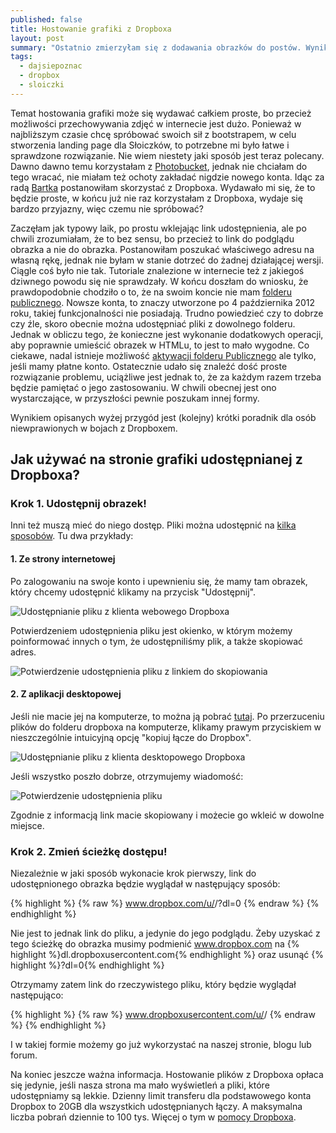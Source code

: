 ```yaml
---
published: false
title: Hostowanie grafiki z Dropboxa
layout: post
summary: "Ostatnio zmierzyłam się z dodawania obrazków do postów. Wynikiem tej przygody jest krótki poradnik o tym, jak korzystać z grafik udostępnionych z Dropboxa na swojej stronie. Kilka ważnych informacji, zwłaszcza dla nowych użytkowników."
tags: 
  - dajsiepoznac
  - dropbox
  - sloiczki
---
```


Temat hostowania grafiki może się wydawać całkiem proste, bo przecież możliwości przechowywania zdjęć w internecie jest dużo. Ponieważ w najbliższym czasie chcę spróbować swoich sił z bootstrapem, w celu stworzenia landing page dla Słoiczków, to potrzebne mi było łatwe i sprawdzone rozwiązanie. Nie wiem niestety jaki sposób jest teraz polecany. Dawno dawno temu korzystałam z [Photobucket](http://s5.photobucket.com/), jednak nie chciałam do tego wracać, nie miałam też ochoty zakładać nigdzie nowego konta. 
Idąc za radą [Bartka](http://donpiekarz.pl/) postanowiłam skorzystać z Dropboxa. Wydawało mi się, że to będzie proste, w końcu już nie raz korzystałam z Dropboxa, wydaje się bardzo przyjazny, więc czemu nie spróbować? 

Zaczęłam jak typowy laik, po prostu wklejając link udostępnienia, ale po chwili zrozumiałam, że to bez sensu, bo przecież to link do podglądu obrazka a nie do obrazka. Postanowiłam poszukać właściwego adresu na własną rękę, jednak nie byłam w stanie dotrzeć do żadnej działającej wersji. Ciągle coś było nie tak. Tutoriale znalezione w internecie też z jakiegoś dziwnego powodu się nie sprawdzały. 
W końcu doszłam do wniosku, że prawdopodobnie chodziło o to, że na swoim koncie nie mam [folderu publicznego](https://www.dropbox.com/pl/help/16). Nowsze konta, to znaczy utworzone po 4 października 2012 roku, takiej funkcjonalności nie posiadają. Trudno powiedzieć czy to dobrze czy źle, skoro obecnie można udostępniać pliki z dowolnego folderu. Jednak w obliczu tego, że konieczne jest wykonanie dodatkowych operacji, aby poprawnie umieścić obrazek w HTMLu, to jest to mało wygodne. Co ciekawe, nadal istnieje możliwość [aktywacji folderu Publicznego](https://www.dropbox.com/enable_public_folder) ale tylko, jeśli mamy płatne konto.
Ostatecznie udało się znaleźć dość proste rozwiązanie problemu, uciążliwe jest jednak to, że za każdym razem trzeba będzie pamiętać o jego zastosowaniu. W chwili obecnej jest ono wystarczające, w przyszłości pewnie poszukam innej formy.

Wynikiem opisanych wyżej przygód jest (kolejny) krótki poradnik dla osób niewprawionych w bojach z Dropboxem. 

<h2>Jak używać na stronie grafiki udostępnianej z Dropboxa?</h2>

<h3>Krok 1. Udostępnij obrazek!</h3> 

Inni też muszą mieć do niego dostęp. Pliki można udostępnić na [kilka sposobów](https://www.dropbox.com/help/167). Tu dwa przykłady: 

<h4>1. Ze strony internetowej</h4>

Po zalogowaniu na swoje konto i upewnieniu się, że mamy tam obrazek, który chcemy udostępnić klikamy na przycisk "Udostępnij".

<img src="https://dl.dropboxusercontent.com/s/8je67noj5bhixhw/dropbox_img_3.jpg" alt="Udostępnianie pliku z klienta webowego Dropboxa" >

Potwierdzeniem udostępnienia pliku jest okienko, w którym możemy poinformować innych o tym, że udostępniliśmy plik, a także skopiować adres.

<img src="https://dl.dropboxusercontent.com/s/gfjf0razfs4d9ew/dropbox_img_4.jpg" alt="Potwierdzenie udostępnienia pliku z linkiem do skopiowania">

<h4>2. Z aplikacji desktopowej</h4> 

Jeśli nie macie jej na komputerze, to można ją pobrać [tutaj](https://www.dropbox.com/downloading).
Po przerzuceniu plików do folderu dropboxa na komputerze, klikamy prawym przyciskiem w nieszczególnie intuicyjną opcję "kopiuj łącze do Dropbox".

<img src="https://dl.dropboxusercontent.com/s/ms8rjz60u4nri5x/dropbox_img_1.jpg" alt="Udostępnianie pliku z klienta desktopowego Dropboxa" >

Jeśli wszystko poszło dobrze, otrzymujemy wiadomość: 

<img src="https://dl.dropboxusercontent.com/s/kj9jzeq3jgpz97e/dropbox_img_2.jpg" alt="Potwierdzenie udostępnienia pliku" >

Zgodnie z informacją link macie skopiowany i możecie go wkleić w dowolne miejsce.

<h3>Krok 2. Zmień ścieżkę dostępu!</h3>
Niezależnie w jaki sposób wykonacie krok pierwszy, link do udostępnionego obrazka będzie wyglądał w następujący sposób:

{% highlight %}
{% raw %}
www.dropbox.com/u/<indeks>/<nazwapliku>?dl=0
{% endraw %}
{% endhighlight %}

Nie jest to jednak link do pliku, a jedynie do jego podglądu. Żeby uzyskać z tego ścieżkę do obrazka musimy podmienić www.dropbox.com na {% highlight %}dl.dropboxusercontent.com{% endhighlight %} oraz usunąć {% highlight %}?dl=0{% endhighlight %}

Otrzymamy zatem link do rzeczywistego pliku, który będzie wyglądał następująco:

{% highlight %}
{% raw %}
www.dropboxusercontent.com/u/<indeks>/<nazwapliku>
{% endraw %}
{% endhighlight %}

I w takiej formie możemy go już wykorzystać na naszej stronie, blogu lub forum.

Na koniec jeszcze ważna informacja.
Hostowanie plików z Dropboxa opłaca się jedynie, jeśli nasza strona ma mało wyświetleń a pliki, które udostępniamy są lekkie. Dzienny limit transferu dla podstawowego konta Dropbox to 20GB dla wszystkich udostępnianych łączy. A maksymalna liczba pobrań dziennie to 100 tys. Więcej o tym w [pomocy Dropboxa](https://www.dropbox.com/help/4204). 
